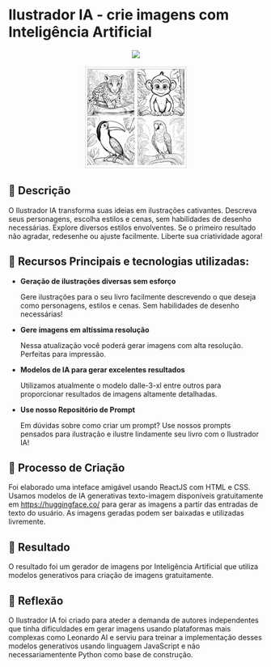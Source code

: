 # Ilustrador IA - crie imagens com Inteligência Artificial
<p align="center">
<img 
    src="https://editoraitacaiunas.com.br/wp-content/uploads/2024/10/tela-inicial.png"
    width="800"  
/>
</p>
<p align="center">
<img 
    src="cover.png"
    width="200"  
/>
</p>




## 📒 Descrição
O Ilustrador IA transforma suas ideias em ilustrações cativantes. Descreva seus personagens, escolha estilos e cenas, sem habilidades de desenho necessárias. Explore diversos estilos envolventes. Se o primeiro resultado não agradar, redesenhe ou ajuste facilmente. Liberte sua criatividade agora!

## 🤖 Recursos Principais e tecnologias utilizadas:
<ul>
<li><strong>Geração de ilustrações diversas sem esforço</strong>
<p>Gere ilustrações para o seu livro facilmente descrevendo o que deseja como personagens, estilos e cenas. Sem habilidades de desenho necessárias!</p>
</li>

<li><strong>Gere imagens em altíssima resolução</strong>
<p>Nessa atualização você poderá gerar imagens com alta resolução. Perfeitas para impressão.</p>
</li>

<li><strong>Modelos de IA para gerar excelentes resultados</strong>
<p>Utilizamos atualmente o modelo dalle-3-xl entre outros para proporcionar resultados de imagens altamente detalhadas.</p>
</li>

<li><strong>Use nosso Repositório de Prompt</strong>
<p>Em dúvidas sobre como criar um prompt? Use nossos prompts pensados para ilustração e ilustre lindamente seu livro com o Ilustrador IA!</p>
  
</li>
</ul>

## 🧐 Processo de Criação
Foi elaborado uma inteface amigável usando ReactJS com HTML e CSS. Usamos modelos de IA generativas texto-imagem disponíveis gratuitamente em https://huggingface.co/ para gerar as imagens a partir das entradas de texto do usuário. As imagens geradas podem ser baixadas e utilizadas livremente. 


## 🚀 Resultado
O resultado foi um gerador de imagens por Inteligência Artificial que utiliza modelos generativos para criação de imagens gratuitamente.

## 💭 Reflexão
O Ilustrador IA foi criado para ateder a demanda de autores independentes que tinha dificuldades em gerar imagens usando plataformas mais complexas como Leonardo AI e serviu para treinar a implementação desses modelos generativos usando linguagem JavaScript e não necessariamentente Python como base de construção. 








